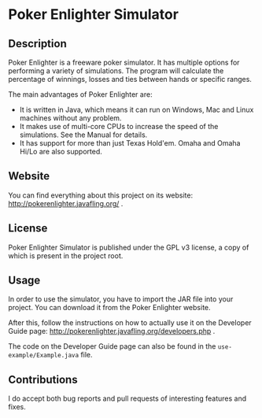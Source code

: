Poker Enlighter Simulator
=======

Description
-----------------

Poker Enlighter is a freeware poker simulator. It has multiple options for performing a variety of simulations. The program will calculate the percentage of winnings, losses and ties between hands or specific ranges.

The main advantages of Poker Enlighter are:
- It is written in Java, which means it can run on Windows, Mac and Linux machines without any problem.
- It makes use of multi-core CPUs to increase the speed of the simulations. See the Manual for details.
- It has support for more than just Texas Hold'em. Omaha and Omaha Hi/Lo are also supported.

Website
-----------------

You can find everything about this project on its website: http://pokerenlighter.javafling.org/ .


License
-----------------

Poker Enlighter Simulator is published under the GPL v3 license, a copy of which is present in the project root.


Usage
-----------------

In order to use the simulator, you have to import the JAR file into your project. You can download it from the Poker Enlighter website.

After this, follow the instructions on how to actually use it on the Developer Guide page: http://pokerenlighter.javafling.org/developers.php .

The code on the Developer Guide page can also be found in the `use-example/Example.java` file.


Contributions
-----------------

I do accept both bug reports and pull requests of interesting features and fixes.